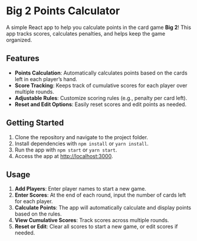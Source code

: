 # Big 2 Points Calculator

A simple React app to help you calculate points in the card game **Big 2**! This app tracks scores, calculates penalties, and helps keep the game organized.

## Features

- **Points Calculation**: Automatically calculates points based on the cards left in each player’s hand.
- **Score Tracking**: Keeps track of cumulative scores for each player over multiple rounds.
- **Adjustable Rules**: Customize scoring rules (e.g., penalty per card left).
- **Reset and Edit Options**: Easily reset scores and edit points as needed.

## Getting Started

1. Clone the repository and navigate to the project folder.
2. Install dependencies with `npm install` or `yarn install`.
3. Run the app with `npm start` or `yarn start`.
4. Access the app at [http://localhost:3000](http://localhost:3000).

## Usage

1. **Add Players**: Enter player names to start a new game.
2. **Enter Scores**: At the end of each round, input the number of cards left for each player.
3. **Calculate Points**: The app will automatically calculate and display points based on the rules.
4. **View Cumulative Scores**: Track scores across multiple rounds.
5. **Reset or Edit**: Clear all scores to start a new game, or edit scores if needed.
